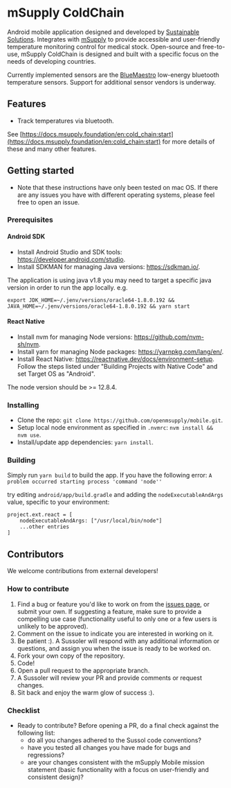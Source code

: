 # mSupply ColdChain

Android mobile application designed and developed by [Sustainable Solutions](http://sussol.net). Integrates with [mSupply](https://www.msupply.org.nz/) to provide accessible and user-friendly temperature monitoring control for medical stock. Open-source and free-to-use, mSupply ColdChain is designed and built with a specific focus on the needs of developing countries.

Currently implemented sensors are the [BlueMaestro](https://bluemaestro.com/home) low-energy bluetooth temperature sensors.
Support for additional sensor vendors is underway.

## Features

- Track temperatures via bluetooth.

See [https://docs.msupply.foundation/en:cold_chain:start](https://docs.msupply.foundation/en:cold_chain:start) for more details of these and many other features.

## Getting started

- Note that these instructions have only been tested on mac OS. If there are any issues you have with different operating systems, please feel free to open an issue.

### Prerequisites

#### Android SDK

- Install Android Studio and SDK tools: https://developer.android.com/studio.
- Install SDKMAN for managing Java versions: https://sdkman.io/.

The application is using java v1.8 you may need to target a specific java version in order to run the app locally.
e.g.

```
export JDK_HOME=~/.jenv/versions/oracle64-1.8.0.192 && JAVA_HOME=~/.jenv/versions/oracle64-1.8.0.192 && yarn start
```

#### React Native

- Install nvm for managing Node versions: https://github.com/nvm-sh/nvm.
- Install yarn for managing Node packages: https://yarnpkg.com/lang/en/.
- Install React Native: https://reactnative.dev/docs/environment-setup. Follow the steps listed under "Building Projects with Native Code" and set Target OS as "Android".

The node version should be >= 12.8.4.

### Installing

- Clone the repo: `git clone https://github.com/openmsupply/mobile.git`.
- Setup local node environment as specified in `.nvmrc`: `nvm install && nvm use`.
- Install/update app dependencies: `yarn install`.

### Building

Simply run `yarn build` to build the app. 
If you have the following error:
`A problem occurred starting process 'command 'node''`

try editing `android/app/build.gradle` and adding the `nodeExecutableAndArgs` value, specific to your environment:

```
project.ext.react = [
    nodeExecutableAndArgs: ["/usr/local/bin/node"]
    ...other entries
]
```

## Contributors

We welcome contributions from external developers!

### How to contribute

1. Find a bug or feature you'd like to work on from the [issues page](https://github.com/openmsupply/msupply-cold-chain/issues), or submit your own. If suggesting a feature, make sure to provide a compelling use case (functionality useful to only one or a few users is unlikely to be approved).
2. Comment on the issue to indicate you are interested in working on it.
3. Be patient :). A Sussoler will respond with any additional information or questions, and assign you when the issue is ready to be worked on.
4. Fork your own copy of the repository.
5. Code!
6. Open a pull request to the appropriate branch.
7. A Sussoler will review your PR and provide comments or request changes.
8. Sit back and enjoy the warm glow of success :).

### Checklist

- Ready to contribute? Before opening a PR, do a final check against the following list:
  - do all you changes adhered to the Sussol code conventions?
  - have you tested all changes you have made for bugs and regressions?
  - are your changes consistent with the mSupply Mobile mission statement (basic functionality with a focus on user-friendly and consistent design)?
